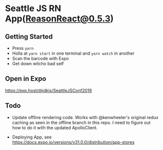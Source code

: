# Seattle JS RN App(ReasonReact@0.5.3)

## Getting Started

- Press `yarn`
- Holla at `yarn start` in one terminal and `yarn watch` in another
- Scan the barcode with Expo
- Get down witcho bad self

## Open in Expo

<https://exp.host/@idkjs/SeattleJSConf2019>

## Todo

- Update offline rendering code. Works with @kenwheeler's original redux caching as seen in the offline branch in this repo. I need to figure out how to do it with the updated ApolloClient.

- Deploying App, see <https://docs.expo.io/versions/v31.0.0/distribution/app-stores>